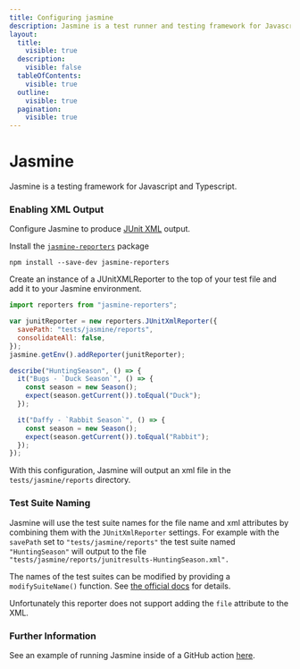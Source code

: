 ```yaml
---
title: Configuring jasmine
description: Jasmine is a test runner and testing framework for Javascript and Typescript
layout:
  title:
    visible: true
  description:
    visible: false
  tableOfContents:
    visible: true
  outline:
    visible: true
  pagination:
    visible: true
---
```


# Jasmine

Jasmine is a testing framework for Javascript and Typescript.

### Enabling XML Output

Configure Jasmine to produce [JUnit XML](https://github.com/testmoapp/junitxml) output.&#x20;

Install the [`jasmine-reporters`](https://www.npmjs.com/package/jasmine-reporters) package

```shell
npm install --save-dev jasmine-reporters
```

Create an instance of a JUnitXMLReporter to the top of your test file and add it to your Jasmine environment.

```javascript
import reporters from "jasmine-reporters";

var junitReporter = new reporters.JUnitXmlReporter({
  savePath: "tests/jasmine/reports",
  consolidateAll: false,
});
jasmine.getEnv().addReporter(junitReporter);

describe("HuntingSeason", () => {
  it("Bugs - `Duck Season`", () => {
    const season = new Season();
    expect(season.getCurrent()).toEqual("Duck");
  });

  it("Daffy - `Rabbit Season`", () => {
    const season = new Season();
    expect(season.getCurrent()).toEqual("Rabbit");
  });
});
```

With this configuration, Jasmine will output an xml file in the `tests/jasmine/reports` directory.

### Test Suite Naming

Jasmine will use the test suite names for the file name and xml attributes by combining them with the `JUnitXmlReporter` settings. For example with the `savePath` set to `"tests/jasmine/reports"` the test suite named `"HuntingSeason"` will output to the file `"tests/jasmine/reports/junitresults-HuntingSeason.xml".`

The names of the test suites can be modified by providing a `modifySuiteName()` function. See [the official docs](https://www.npmjs.com/package/jasmine-reporters#multi-capabilities) for details.

Unfortunately this reporter does not support adding the `file` attribute to the XML.

### Further Information

See an example of running Jasmine inside of a GitHub action [here](https://github.com/trunk-io/flake-factory/blob/main/.github/workflows/javascript-tests.yaml#L56).
